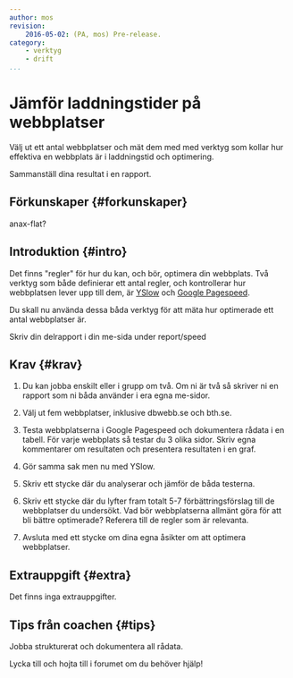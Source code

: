 ```yaml
---
author: mos
revision:
    2016-05-02: (PA, mos) Pre-release.
category:
    - verktyg
    - drift
...
```

Jämför laddningstider på webbplatser
===================================

Välj ut ett antal webbplatser och mät dem med med verktyg som kollar hur effektiva en webbplats är i laddningstid och optimering.

Sammanställ dina resultat i en rapport.

<!--more-->



Förkunskaper {#forkunskaper}
-----------------------

anax-flat?



Introduktion {#intro}
-----------------------

Det finns "regler" för hur du kan, och bör, optimera din webbplats. Två verktyg som både definierar ett antal regler, och kontrollerar hur webbplatsen lever upp till dem, är [YSlow](http://yslow.org/) och [Google Pagespeed](https://developers.google.com/speed/pagespeed/).

Du skall nu använda dessa båda verktyg för att mäta hur optimerade ett antal webbplatser är.

Skriv din delrapport i din me-sida under report/speed



Krav {#krav}
-----------------------

1. Du kan jobba enskilt eller i grupp om två. Om ni är två så skriver ni en rapport som ni båda använder i era egna me-sidor. 

1. Välj ut fem webbplatser, inklusive dbwebb.se och bth.se.

1. Testa webbplatserna i Google Pagespeed och dokumentera rådata i en tabell. För varje webbplats så testar du 3 olika sidor. Skriv egna kommentarer om resultaten och presentera resultaten i en graf.

1. Gör samma sak men nu med YSlow.

1. Skriv ett stycke där du analyserar och jämför de båda testerna.

1. Skriv ett stycke där du lyfter fram totalt 5-7 förbättringsförslag till de webbplatser du undersökt. Vad bör webbplatserna allmänt göra för att bli bättre optimerade? Referera till de regler som är relevanta. 

1. Avsluta med ett stycke om dina egna åsikter om att optimera webbplatser.



Extrauppgift {#extra}
-----------------------

Det finns inga extrauppgifter.



Tips från coachen {#tips}
-----------------------

Jobba strukturerat och dokumentera all rådata.

Lycka till och hojta till i forumet om du behöver hjälp!
